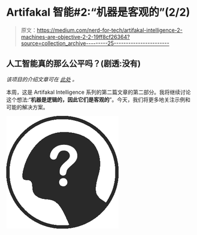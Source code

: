 # Artifakal 智能#2:“机器是客观的”(2/2)

> 原文：<https://medium.com/nerd-for-tech/artifakal-intelligence-2-machines-are-objective-2-2-19ff8cf26364?source=collection_archive---------25----------------------->

## 人工智能真的那么公平吗？(剧透:没有)

*该项目的介绍文章可在* [*此处*](/nerd-for-tech/artifakal-intelligence-project-overview-998db9066e60) *。*

本周，这是 Artifakal Intelligence 系列的第二篇文章的第二部分。我将继续讨论这个想法:“**机器是逻辑的，因此它们是客观的**”。今天，我们将更多地关注示例和可能的解决方案。

![](img/e83a1fe4a9fffb0f5170c49247a9e445.png)